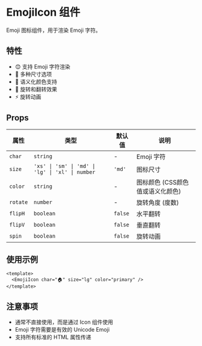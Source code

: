 # EmojiIcon 组件

Emoji 图标组件，用于渲染 Emoji 字符。

## 特性

- 😊 支持 Emoji 字符渲染
- 📏 多种尺寸选项
- 🎨 语义化颜色支持
- 🔄 旋转和翻转效果
- ⚡ 旋转动画

## Props

| 属性     | 类型                                             | 默认值  | 说明                             |
| -------- | ------------------------------------------------ | ------- | -------------------------------- |
| `char`   | `string`                                         | -       | Emoji 字符                       |
| `size`   | `'xs' \| 'sm' \| 'md' \| 'lg' \| 'xl' \| number` | `'md'`  | 图标尺寸                         |
| `color`  | `string`                                         | -       | 图标颜色 (CSS颜色值或语义化颜色) |
| `rotate` | `number`                                         | -       | 旋转角度 (度数)                  |
| `flipH`  | `boolean`                                        | `false` | 水平翻转                         |
| `flipV`  | `boolean`                                        | `false` | 垂直翻转                         |
| `spin`   | `boolean`                                        | `false` | 旋转动画                         |

## 使用示例

```vue
<template>
  <EmojiIcon char="🏠" size="lg" color="primary" />
</template>
```

## 注意事项

- 通常不直接使用，而是通过 Icon 组件使用
- Emoji 字符需要是有效的 Unicode Emoji
- 支持所有标准的 HTML 属性传递

